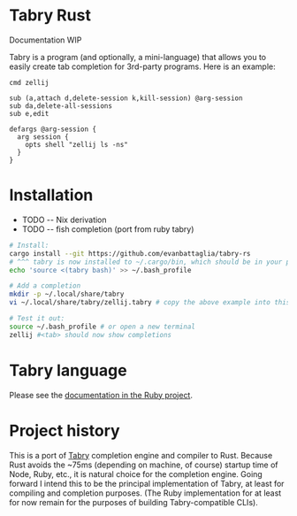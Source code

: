 # Tabry Rust
Documentation WIP

Tabry is a program (and optionally, a mini-language) that allows you to easily create tab completion for 3rd-party programs. Here is an example:

```
cmd zellij

sub (a,attach d,delete-session k,kill-session) @arg-session
sub da,delete-all-sessions
sub e,edit

defargs @arg-session {
  arg session {
    opts shell "zellij ls -ns"
  }
}
```

# Installation

* TODO -- Nix derivation
* TODO -- fish completion (port from ruby tabry)

```bash
# Install:
cargo install --git https://github.com/evanbattaglia/tabry-rs
# ^^^ tabry is now installed to ~/.cargo/bin, which should be in your path
echo 'source <(tabry bash)' >> ~/.bash_profile

# Add a completion
mkdir -p ~/.local/share/tabry
vi ~/.local/share/tabry/zellij.tabry # copy the above example into this file

# Test it out:
source ~/.bash_profile # or open a new terminal
zellij #<tab> should now show completions
```

# Tabry language

Please see the [documentation in the Ruby project](https://github.com/evanbattaglia/tabry/blob/master/LANGUAGE_REFERENCE.md).

# Project history

This is a port of [Tabry](https://github.com/evanbattaglia/tabry/) completion engine and compiler to Rust. Because Rust avoids the ~75ms (depending on machine, of course) startup time of Node, Ruby, etc., it is natural choice for the completion engine. Going forward I intend this to be the principal implementation of Tabry, at least for compiling and completion purposes. (The Ruby implementation for at least for now remain for the purposes of building Tabry-compatible CLIs). 


